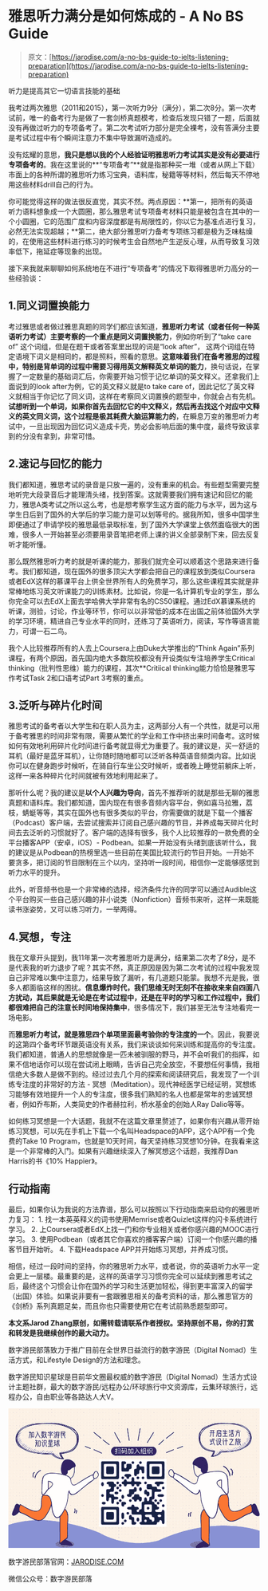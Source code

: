 <!--yml
category: 未分类
date: 2022-06-26 00:00:00
-->

# 雅思听力满分是如何炼成的 - A No BS Guide

> 原文：[https://jarodise.com/a-no-bs-guide-to-ielts-listening-preparation](https://jarodise.com/a-no-bs-guide-to-ielts-listening-preparation)

听力是提高其它一切语言技能的基础

我考过两次雅思（2011和2015），第一次听力9分（满分），第二次8分。第一次考试前，唯一的备考行为是做了一套剑桥真题模考，检查后发现只错了一题，后面就没有再做过听力的专项备考了。第二次考试听力部分是完全裸考，没有答满分主要是考试过程中有个瞬间注意力不集中导致漏听造成的。

没有炫耀的意思，**我只是想以我的个人经验证明雅思听力考试其实是没有必要进行专项备考的**。我在这里说的**“专项备考”**就是指那种买一堆（或者从网上下载）市面上的各种所谓的雅思听力练习宝典，语料库，秘籍等等材料，然后每天不停地用这些材料drill自己的行为。

你可能觉得这样的做法很反直觉，其实不然。两点原因：**第一，把所有的英语听力语料想象成一个大圆圈，那么雅思考试专项备考材料只能是被包含在其中的一个小圆圈，它的范围广度和内容深度都是有局限性的，你以它为基准点进行复习，必然无法实现超越；**第二，绝大部分雅思听力备考专项练习都是极为乏味枯燥的，在使用这些材料进行练习的时候考生会自然地产生逆反心理，从而导致复习效率低下，拖延症等现象的出现。

接下来我就来聊聊如何系统地在不进行“专项备考”的情况下取得雅思听力高分的一些经验谈：

## 1.同义词置换能力

考过雅思或者做过雅思真题的同学们都应该知道，**雅思听力考试（或者任何一种英语听力考试）主要考察的一个重点是同义词置换能力**，例如你听到了“take care of” 这个词组，但是在题干或者答案里出现的词是“look after”， 这两个词组在特定语境下词义是相同的，都是照料，照看的意思。**这意味着我们在备考雅思的过程中，特别是背单词的过程中需要习得用英文解释英文单词的能力**，换句话说，在掌握了一定数量的基础词汇后，你需要开始习惯于记忆单词的英文释义。还拿我们上面说到的look after为例，它的英文释义就是to take care of，因此记忆了英文释义就相当于你记忆了同义词，这样在考察同义词置换的题型中，你就会占有先机。**试想听到一个单词，如果你首先去回忆它的中文释义，然后再去找这个对应中文释义的英文同义词，这个过程是极其耗费大脑运算能力的**，在瞬息万变的雅思听力考试中，一旦出现因为回忆词义造成卡壳，势必会影响后面的集中度，最终导致该拿到的分没有拿到，非常可惜。

## 2.速记与回忆的能力

我们都知道，雅思考试的录音是只放一遍的，没有重来的机会。有些题型需要完整地听完大段录音后才能理清头绪，找到答案。这就需要我们拥有速记和回忆的能力，雅思A类考试之所以这么考，也是想考察学生这方面的能力与水平，因为这与学生日后到了国外的大学后的学习能力是可以划等号的。据我所知，很多中国学生即便通过了申请学校的雅思最低录取标准，到了国外大学课堂上依然面临很大的困难，很多人一开始甚至必须要用录音笔把老师上课的讲义全部录制下来，回去反复听才能听懂。

那么既然雅思听力考的就是听课的能力，那我们就完全可以顺着这个思路来进行备考。我们都知道，现在国外的很多顶尖大学都会把自己的课程放到类似Coursera或者EdX这样的慕课平台上供全世界所有人的免费学习，那么这些课程其实就是非常棒地练习英文听课能力的训练素材。比如说，你是一名计算机专业的学生，那么你完全可以去EdX上面去学哈佛大学非常有名的CS50课程。通过EdX慕课系统的听课，测验，讨论，作业等环节，你可以以非常低的成本在出国之前体验国外大学的学习环境，精进自己专业水平的同时，还练习了英语听力，阅读，写作等语言能力，可谓一石二鸟。

我个人比较推荐所有的人去上Coursera上由Duke大学推出的“Think Again”系列课程，有两个原因，首先国内绝大多数院校都没有开设类似专注培养学生Critical thinking（批判性思维）能力的课程，其次**Critiical thinking能力恰恰是雅思写作考试Task 2和口语考试Part 3考察的重点。

## 3.泛听与碎片化时间

雅思考试的备考者以大学生和在职人员为主，这两部分人有一个共性，就是可以用于备考雅思的时间非常有限，需要从繁忙的学业和工作中挤出来时间备考。这时候如何有效地利用碎片化时间进行备考就显得尤为重要了。我的建议是，买一舒适的耳机（最好是蓝牙耳机），让你随时随地都可以泛听各种英语音频类内容。比如说你可以在健身跑步时候听，在骑自行车坐公交时候听，或者晚上睡觉前躺床上听，这样一来各种碎片化时间就被有效地利用起来了。

那听什么呢？我的建议是**以个人兴趣为导向**，首先不推荐听的就是那些无聊的雅思真题和语料库。我们都知道，国内现在有很多音频内容平台，例如喜马拉雅，荔枝，蜻蜓等等，其实在国外也有很多类似的平台，你需要做的就是下载一个播客（Podcast）客户端，去尝试搜索并订阅自己感兴趣的节目，并养成每天碎片化时间去去泛听的习惯就好了。客户端的选择有很多，我个人比较推荐的一款免费的全平台播客APP（安卓，iOS）- Podbean。如果一开始没有头绪到底该听什么，我的建议是从Podbean的热榜里选一些目前在美国比较流行的节目开始。一开始不要贪多，把订阅的节目限制在三个以内，坚持听一段时间，相信你一定能够感觉到听力水平的提升。

此外，听音频书也是一个非常棒的选择，经济条件允许的同学可以通过Audible这个平台购买一些自己感兴趣的非小说类（Nonfiction）音频书来听，这样一来既能读书涨姿势，又可以练习听力，一举两得。

## 4.冥想，专注

我在文章开头提到，我11年第一次考雅思听力是满分，结果第二次考了8分，是不是代表我的听力退步了呢？其实不然，真正原因是因为第二次考试的过程中我发现自己非常难以集中注意力，结果导致了漏听，有几道题只能蒙。我想不光是我，很多人都面临这样的困扰。**信息爆炸时代，我们思维无时无刻不在接收来来自四面八方扰动，其后果就是无论是在考试过程中，还是在平时的学习和工作过程中，我们都很难把自己的注意长时间地保持集中**，很多情况下，我们甚至无法专注地看完一场电影。

而**雅思听力考试，就是雅思四个单项里面最考验你的专注度的一个**。因此，我要说的这第四个备考环节跟英语没有关系，我们来谈谈如何来训练和提高你的专注度。我们都知道，普通人的思想就像是一匹未被驯服的野马，并不会听我们的指挥，如果不信地话你可以现在尝试闭上眼睛，告诉自己完全放空，不要想任何事情，我相信绝大多数人是做不到的。经过过去几个月的探索和阅读研究后，我发现了一个训练专注度的非常好的方法 - 冥想（Meditation）。现代神经医学已经证明，冥想练习能够有效地提升一个人的专注度，很多我们熟知的名人也都是常年的忠诚冥想者，例如乔布斯，人类简史的作者赫拉利，桥水基金的创始人Ray Dalio等等。

如何练习冥想是一个大话题，我就不在这篇文章里赘述了，如果你有兴趣从零开始练习冥想，可以先在手机上下载一个名叫Headspace的APP，这个APP有一个免费的Take 10 Program，也就是10天时间，每天坚持练习冥想10分钟。在我看来这是一个非常棒的入门。如果有兴趣继续深入了解冥想这个话题，我推荐Dan Harris的书《10% Happier》。

## 行动指南

最后，如果你认为我说的方法靠谱，那么可以按照以下行动指南来启动你的雅思听力复习： 1\. 找一本英英释义的词书使用Memrise或者Quizlet这样的闪卡系统进行学习。 2\. 上Coursera或者EdX上找一门和你专业相关或者你感兴趣的MOOC进行学习。 3\. 使用Podbean（或者其它你喜欢的播客客户端）订阅一个你感兴趣的播客节目开始听。 4\. 下载Headspace APP并开始练习冥想，并养成习惯。

相信，经过一段时间的坚持，你的雅思听力水平，或者说，你的英语听力水平一定会更上一层楼。最重要的是，这样的英语学习习惯你完全可以延续到雅思考试之后，最终这个习惯会让你在国外的学习和生活更加轻松，得到更丰富深入的留学（出国）体验。如果说非要有一套跟雅思相关的备考资料的话，那么雅思官方的《剑桥》系列真题足矣，而且你也只需要使用它在考试前熟悉题型即可。

**本文系Jarod Zhang原创，如需转载请联系作者授权。坚持原创不易，你的打赏和转发是我继续创作的最大动力。**

数字游民部落致力于推广目前在全世界日益流行的数字游民（Digital Nomad）生活方式，和Lifestyle Design的方法和理念。

数字游民知识星球是目前华文圈最权威的数字游民（Digital Nomad）生活方式设计主题社群，最大的数字游民/远程办公/环球旅行中文资源库，云集环球旅行，远程办公，自由职业等各路达人大V。

![zsxq.png](img/b79103092d98be5b91fe24752cae0f07.png)

数字游民部落官网：[JARODISE.COM](http://JARODISE.COM)

微信公众号：数字游民部落